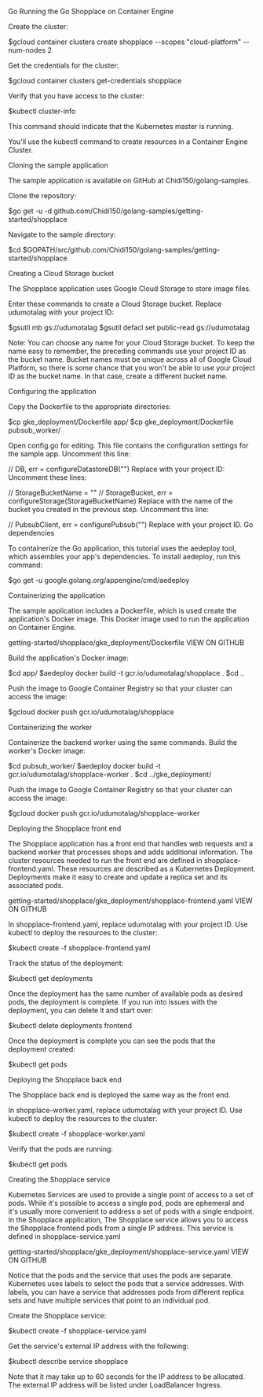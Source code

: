 
Go
Running the Go Shopplace on Container Engine

Create the cluster:

$gcloud container clusters create shopplace --scopes "cloud-platform" --num-nodes 2

Get the credentials for the cluster:

$gcloud container clusters get-credentials shopplace

Verify that you have access to the cluster:

$kubectl cluster-info

This command should indicate that the Kubernetes master is running.

You'll use the kubectl command to create resources in a Container Engine Cluster. 

Cloning the sample application

The sample application is available on GitHub at Chidi150/golang-samples.

Clone the repository:

$go get -u -d github.com/Chidi150/golang-samples/getting-started/shopplace

Navigate to the sample directory:

$cd $GOPATH/src/github.com/Chidi150/golang-samples/getting-started/shopplace

Creating a Cloud Storage bucket

The Shopplace application uses Google Cloud Storage to store image files.

Enter these commands to create a Cloud Storage bucket. Replace udumotalag with your project ID:

$gsutil mb gs://udumotalag
$gsutil defacl set public-read gs://udumotalag

Note: You can choose any name for your Cloud Storage bucket. To keep the name easy to 
remember, the preceding commands use your project ID as the bucket name. Bucket names 
must be unique across all of Google Cloud Platform, so there is some chance that you 
won't be able to use your project ID as the bucket name. In that case, create a different 
bucket name.

Configuring the application

Copy the Dockerfile to the appropriate directories:

$cp gke_deployment/Dockerfile app/
$cp gke_deployment/Dockerfile pubsub_worker/

Open config.go for editing. This file contains the configuration settings for the sample app.
Uncomment this line:

// DB, err = configureDatastoreDB("<your-project-id>")
Replace <your-project-id> with your project ID:
Uncomment these lines:

// StorageBucketName = "<your-storage-bucket>"
// StorageBucket, err = configureStorage(StorageBucketName)
Replace <your-storage-bucket> with the name of the bucket you created in the previous step.
Uncomment this line:

// PubsubClient, err = configurePubsub("<your-project-id>")
Replace <your-project-id> with your project ID.
Go dependencies

To containerize the Go application, this tutorial uses the aedeploy tool, which assembles 
your app's dependencies. To install aedeploy, run this command:

$go get -u google.golang.org/appengine/cmd/aedeploy

Containerizing the application

The sample application includes a Dockerfile, which is used create the application's Docker 
image. This Docker image used to run the application on Container Engine.

getting-started/shopplace/gke_deployment/Dockerfile VIEW ON GITHUB

Build the application's Docker image:

$cd app/
$aedeploy docker build -t gcr.io/udumotalag/shopplace .
$cd ..

Push the image to Google Container Registry so that your cluster can access the image:

$gcloud docker push gcr.io/udumotalag/shopplace

Containerizing the worker

Containerize the backend worker using the same commands. Build the worker's Docker image:

$cd pubsub_worker/
$aedeploy docker build -t gcr.io/udumotalag/shopplace-worker .
$cd ../gke_deployment/

Push the image to Google Container Registry so that your cluster can access the image:

$gcloud docker push gcr.io/udumotalag/shopplace-worker

Deploying the Shopplace front end

The Shopplace application has a front end that handles web requests and a backend worker 
that processes shops and adds additional information. The cluster resources needed to run 
the front end are defined in shopplace-frontend.yaml. These resources are described as a 
Kubernetes Deployment. Deployments make it easy to create and update a replica set and its 
associated pods.

getting-started/shopplace/gke_deployment/shopplace-frontend.yaml VIEW ON GITHUB

In shopplace-frontend.yaml, replace udumotalag with your project ID.
Use kubectl to deploy the resources to the cluster:

$kubectl create -f shopplace-frontend.yaml

Track the status of the deployment:

$kubectl get deployments

Once the deployment has the same number of available pods as desired pods,
the deployment is complete. If you run into issues with the deployment, 
you can delete it and start over:

$kubectl delete deployments frontend

Once the deployment is complete you can see the pods that the deployment 
created:

$kubectl get pods

Deploying the Shopplace back end

The Shopplace back end is deployed the same way as the front end.

In shopplace-worker.yaml, replace udumotalag with your project ID.
Use kubectl to deploy the resources to the cluster:

$kubectl create -f shopplace-worker.yaml

Verify that the pods are running:

$kubectl get pods

Creating the Shopplace service

Kubernetes Services are used to provide a single point of access to a set of pods. While it's possible to access a single pod, pods are ephemeral and it's usually more convenient to address a set of pods with a single endpoint. In the Shopplace application, The Shopplace service allows you to access the Shopplace frontend pods from a single IP address. This service is defined in shopplace-service.yaml

getting-started/shopplace/gke_deployment/shopplace-service.yaml VIEW ON GITHUB

Notice that the pods and the service that uses the pods are separate. Kubernetes uses labels to select the pods that a service addresses. With labels, you can have a service that addresses pods from different replica sets and have multiple services that point to an individual pod.

Create the Shopplace service:

$kubectl create -f shopplace-service.yaml

Get the service's external IP address with the following:

$kubectl describe service shopplace

Note that it may take up to 60 seconds for the IP address to be allocated.
 The external IP address will be listed under LoadBalancer Ingress.